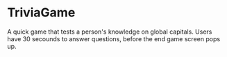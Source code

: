 # TriviaGame

A quick game that tests a person's knowledge on global capitals. Users have 30 secounds to answer questions, before the end game screen pops up. 
